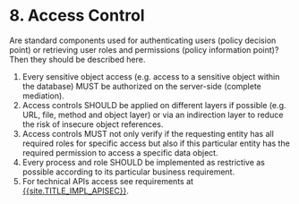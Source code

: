 # 8. Access Control

Are standard components used for authenticating users (policy decision point) or retrieving user roles and permissions (policy information point)? Then they should be described here.

1. Every sensitive object access (e.g. access to a sensitive object within the database) MUST be authorized on the server-side (complete mediation).
2. Access controls SHOULD be applied on different layers if possible (e.g. URL, file, method and object layer) or via an indirection layer to reduce the risk of insecure object references.
3. Access controls MUST not only verify if the requesting entity has all required roles for specific access but also if this particular entity has the required permission to access a specific data object.
4. Every process and role SHOULD be implemented as restrictive as possible according to its particular business requirement.
5. For technical APIs access see requirements at [{{site.TITLE_IMPL_APISEC}}]({{site.URL_IMPL_APISEC}}).
